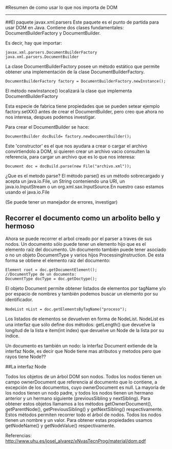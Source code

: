 #Resumen de como usar lo que nos importa de DOM
***

##El paquete javax.xml.parsers
Este paquete es el punto de partida para usar DOM en Java. 
Contiene dos clases fundamentales: DocumentBuilderFactory y DocumentBuilder.

Es decir, hay que importar:

    javax.xml.parsers.DocumentBuilderFactory
    java.xml.parsers.DocumentBuilder

La clase DocumentBuilderFactory posee un método estático que permite obtener una implementación de la clase DocumentBuilderFactory.

    DocumentBuilderFactory factory = DocumentBuilderFactory.newInstance();

El método newInstance() localizará la clase que implementa DocumentBuilderFactory

Esta especie de fabrica tiene propiedades que se pueden setear ejemplo factory.setXX() antes de crear el
DocumentBuilder, pero creo que ahora no nos interesa, despues podemos investigar.

Para crear el DocumentBuilder se hace:

    DocumentBuilder docBuild= factory.newDocumentBuilder();

Este 'constructor' es el que nos ayudara a crear o cargar el archivo convirtiendolo a DOM, si quieren crear 
un archivo vacio consulten la referencia, para cargar un archivo que es lo que nos interesa:

    Document doc = docBuild.parse(new File("archivo.xml"));

¿Que es el metodo parse?
El método parse() es un método sobrecargado y acepta un java.io.File,
un String conteniendo una URI, un java.io.InputStream o un
org.xml.sax.InputSource.En nuestro caso estamos usando el java.io.File 

(Se puede tener un manejador de errores, investigar)

## Recorrer el documento como un  arbolito bello y hermoso
 
Ahora se puede recorrer el arbol creado por el parser a traves de sus nodos. 
Un documento sólo puede tener un elemento hijo que es el elemento raíz del documento.
Un documento también puede tener asociado o no un objeto DocumentType
y varios hijos ProcessingInstruction.
De esta forma se obtiene el elemento raíz del documento:

    Element root = doc.getDocumentElement();
    //DocumentType de un documento:
    DocumentType docType = doc.getDoctype();

El objeto Document permite obtener listados de elementos por tagName y/o por espacio de nombres y también 
podemos buscar un elemento por su identiﬁcador.

    NodeList nList = doc.getElementsByTagName("proceso");
    
Los listados de elementos se devuelven en forma de NodeList.
NodeList es una interfaz que sólo deﬁne dos métodos: getLength() que devuelve la longitud de la lista
e item(int index) que devuelve un Node de la lista por su índice.

Un documento es también un nodo: la interfaz Document extiende de la interfaz Node, es decir que Node tiene 
mas atributos y metodos pero que rayos tiene Node??

##La interfaz Node

Todos los objetos de un árbol DOM son nodos. Todos los nodos tienen un campo ownerDocument que referencia
al documento que lo contiene, a excepción de los documentos, cuyo ownerDocument es null. La mayoría de
los nodos tienen un nodo padre, y todos los nodos tienen un hermano anterior y un hermano siguiente 
(previousSibling y nextSibling). Para obtener estos objetos llamamos a los métodos getOwnerDocument(), 
getParentNode(), getPreviousSibling() y getNextSibling() respectivamente. Estos métodos permiten recorrer
todo el árbol de nodos.
Todos los nodos tienen un nombre y un valor. Para obtener estas propiedades usamos getNodeName() y getNodeValue() respectivamente. 



Referencias:
http://www.uhu.es/josel_alvarez/xNvasTecnProg/material/dom.pdf